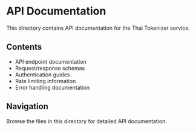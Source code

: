 # API Documentation

This directory contains API documentation for the Thai Tokenizer service.

## Contents

- API endpoint documentation
- Request/response schemas
- Authentication guides
- Rate limiting information
- Error handling documentation

## Navigation

Browse the files in this directory for detailed API documentation.